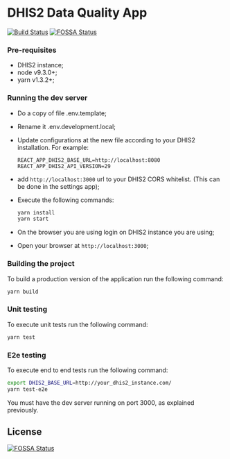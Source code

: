# DHIS2 Data Quality App

[![Build Status](https://travis-ci.com/dhis2/data-quality-app.svg?branch=master)](https://travis-ci.com/dhis2/data-quality-app)
[![FOSSA Status](https://app.fossa.io/api/projects/git%2Bgithub.com%2Fdhis2%2Fdata-quality-app.svg?type=shield)](https://app.fossa.io/projects/git%2Bgithub.com%2Fdhis2%2Fdata-quality-app?ref=badge_shield)

### Pre-requisites
* DHIS2 instance;
* node v9.3.0+;
* yarn v1.3.2+;

### Running the dev server
* Do a copy of file .env.template;
* Rename it .env.development.local;
* Update configurations at the new file according to your DHIS2 installation. For example:
    ```
    REACT_APP_DHIS2_BASE_URL=http://localhost:8080
    REACT_APP_DHIS2_API_VERSION=29
    ```
* add `http://localhost:3000` url to your DHIS2 CORS whitelist. (This can be done in the settings app);

* Execute the following commands:
    ```sh
    yarn install
    yarn start
    ```  
    
* On the browser you are using login on DHIS2 instance you are using;
* Open your browser at `http://localhost:3000`;

### Building the project
To build a production version of the application run the following command:
```sh
yarn build
```

### Unit testing
To execute unit tests run the following command:
```sh
yarn test
```

### E2e testing
To execute end to end tests run the following command:
```sh
export DHIS2_BASE_URL=http://your_dhis2_instance.com/
yarn test-e2e
```

You must have the dev server running on port 3000, as explained previously.

## License
[![FOSSA Status](https://app.fossa.io/api/projects/git%2Bgithub.com%2Fdhis2%2Fdata-quality-app.svg?type=large)](https://app.fossa.io/projects/git%2Bgithub.com%2Fdhis2%2Fdata-quality-app?ref=badge_large)
